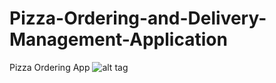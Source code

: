 # Pizza-Ordering-and-Delivery-Management-Application

Pizza Ordering App
![alt tag](https://drive.google.com/file/d/0B6LQD9IAyyzmYWZuY21rZ2M2bWs/view?usp=sharing)
